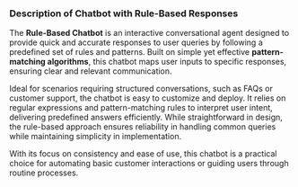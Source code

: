 ### Description of Chatbot with Rule-Based Responses  

The **Rule-Based Chatbot** is an interactive conversational agent designed to provide quick and accurate responses to user queries by following a predefined set of rules and patterns. Built on simple yet effective **pattern-matching algorithms**, this chatbot maps user inputs to specific responses, ensuring clear and relevant communication.  

Ideal for scenarios requiring structured conversations, such as FAQs or customer support, the chatbot is easy to customize and deploy. It relies on regular expressions and pattern-matching rules to interpret user intent, delivering predefined answers efficiently. While straightforward in design, the rule-based approach ensures reliability in handling common queries while maintaining simplicity in implementation.  

With its focus on consistency and ease of use, this chatbot is a practical choice for automating basic customer interactions or guiding users through routine processes.
